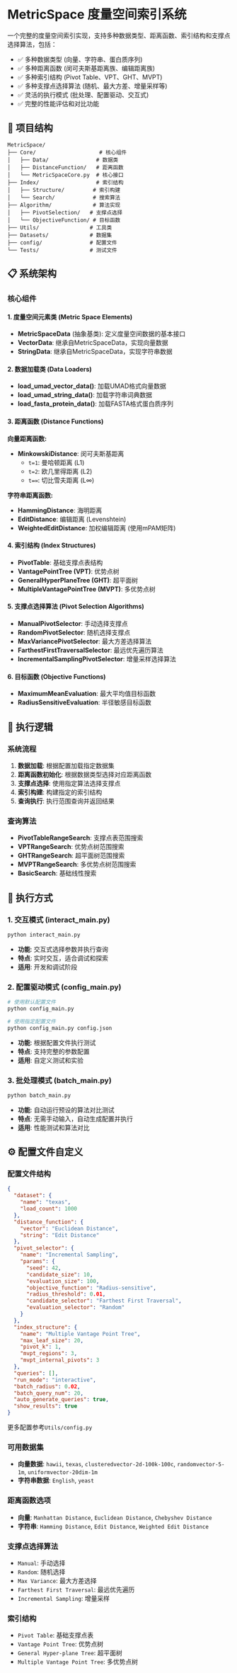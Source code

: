 # MetricSpace 度量空间索引系统

一个完整的度量空间索引实现，支持多种数据类型、距离函数、索引结构和支撑点选择算法，包括：
- ✅ 多种数据类型 (向量、字符串、蛋白质序列)
- ✅ 多种距离函数 (闵可夫斯基距离族、编辑距离族)
- ✅ 多种索引结构 (Pivot Table、VPT、GHT、MVPT)
- ✅ 多种支撑点选择算法 (随机、最大方差、增量采样等)
- ✅ 灵活的执行模式 (批处理、配置驱动、交互式)
- ✅ 完整的性能评估和对比功能

## 📁 项目结构

```
MetricSpace/
├── Core/                    # 核心组件
│   ├── Data/               # 数据类
│   ├── DistanceFunction/   # 距离函数
│   └── MetricSpaceCore.py  # 核心接口
├── Index/                  # 索引结构
│   ├── Structure/         # 索引构建
│   └── Search/            # 搜索算法
├── Algorithm/             # 算法实现
│   ├── PivotSelection/   # 支撑点选择
│   └── ObjectiveFunction/ # 目标函数
├── Utils/                # 工具类
├── Datasets/             # 数据集
├── config/               # 配置文件
└── Tests/                # 测试文件
```

## 📋 系统架构

### 核心组件

#### 1. 度量空间元素类 (Metric Space Elements)
- **MetricSpaceData** (抽象基类): 定义度量空间数据的基本接口
- **VectorData**: 继承自MetricSpaceData，实现向量数据
- **StringData**: 继承自MetricSpaceData，实现字符串数据

#### 2. 数据加载类 (Data Loaders)
- **load_umad_vector_data()**: 加载UMAD格式向量数据
- **load_umad_string_data()**: 加载字符串词典数据  
- **load_fasta_protein_data()**: 加载FASTA格式蛋白质序列

#### 3. 距离函数 (Distance Functions)
**向量距离函数:**
- **MinkowskiDistance**: 闵可夫斯基距离
  - `t=1`: 曼哈顿距离 (L1)
  - `t=2`: 欧几里得距离 (L2) 
  - `t=∞`: 切比雪夫距离 (L∞)

**字符串距离函数:**
- **HammingDistance**: 海明距离
- **EditDistance**: 编辑距离 (Levenshtein)
- **WeightedEditDistance**: 加权编辑距离 (使用mPAM矩阵)

#### 4. 索引结构 (Index Structures)
- **PivotTable**: 基础支撑点表结构
- **VantagePointTree (VPT)**: 优势点树
- **GeneralHyperPlaneTree (GHT)**: 超平面树
- **MultipleVantagePointTree (MVPT)**: 多优势点树

#### 5. 支撑点选择算法 (Pivot Selection Algorithms)
- **ManualPivotSelector**: 手动选择支撑点
- **RandomPivotSelector**: 随机选择支撑点
- **MaxVariancePivotSelector**: 最大方差选择算法
- **FarthestFirstTraversalSelector**: 最远优先遍历算法
- **IncrementalSamplingPivotSelector**: 增量采样选择算法

#### 6. 目标函数 (Objective Functions)
- **MaximumMeanEvaluation**: 最大平均值目标函数
- **RadiusSensitiveEvaluation**: 半径敏感目标函数

## 🚀 执行逻辑

### 系统流程
1. **数据加载**: 根据配置加载指定数据集
2. **距离函数初始化**: 根据数据类型选择对应距离函数
3. **支撑点选择**: 使用指定算法选择支撑点
4. **索引构建**: 构建指定的索引结构
5. **查询执行**: 执行范围查询并返回结果

### 查询算法
- **PivotTableRangeSearch**: 支撑点表范围搜索
- **VPTRangeSearch**: 优势点树范围搜索
- **GHTRangeSearch**: 超平面树范围搜索
- **MVPTRangeSearch**: 多优势点树范围搜索
- **BasicSearch**: 基础线性搜索

## 🎯 执行方式

### 1. 交互模式 (interact_main.py)
```bash
python interact_main.py
```
- **功能**: 交互式选择参数并执行查询
- **特点**: 实时交互，适合调试和探索
- **适用**: 开发和调试阶段

### 2. 配置驱动模式 (config_main.py)
```bash
# 使用默认配置文件
python config_main.py

# 使用指定配置文件
python config_main.py config.json
```
- **功能**: 根据配置文件执行测试
- **特点**: 支持完整的参数配置
- **适用**: 自定义测试和实验

### 3. 批处理模式 (batch_main.py)
```bash
python batch_main.py
```
- **功能**: 自动运行预设的算法对比测试
- **特点**: 无需手动输入，自动生成配置并执行
- **适用**: 性能测试和算法对比


## ⚙️ 配置文件自定义

### 配置文件结构
```json
{
  "dataset": {
    "name": "texas",
    "load_count": 1000
  },
  "distance_function": {
    "vector": "Euclidean Distance",
    "string": "Edit Distance"
  },
  "pivot_selector": {
    "name": "Incremental Sampling",
    "params": {
      "seed": 42,
      "candidate_size": 10,
      "evaluation_size": 100,
      "objective_function": "Radius-sensitive",
      "radius_threshold": 0.01,
      "candidate_selector": "Farthest First Traversal",
      "evaluation_selector": "Random"
    }
  },
  "index_structure": {
    "name": "Multiple Vantage Point Tree",
    "max_leaf_size": 20,
    "pivot_k": 1,
    "mvpt_regions": 3,
    "mvpt_internal_pivots": 3
  },
  "queries": [],
  "run_mode": "interactive",
  "batch_radius": 0.02,
  "batch_query_num": 20,
  "auto_generate_queries": true,
  "show_results": true
}
```
更多配置参考`Utils/config.py`

### 可用数据集
- **向量数据**: `hawii`, `texas`, `clusteredvector-2d-100k-100c`, `randomvector-5-1m`, `uniformvector-20dim-1m`
- **字符串数据**: `English`, `yeast`

### 距离函数选项
- **向量**: `Manhattan Distance`, `Euclidean Distance`, `Chebyshev Distance`
- **字符串**: `Hamming Distance`, `Edit Distance`, `Weighted Edit Distance`

### 支撑点选择算法
- `Manual`: 手动选择
- `Random`: 随机选择
- `Max Variance`: 最大方差选择
- `Farthest First Traversal`: 最远优先遍历
- `Incremental Sampling`: 增量采样

### 索引结构
- `Pivot Table`: 基础支撑点表
- `Vantage Point Tree`: 优势点树
- `General Hyper-plane Tree`: 超平面树
- `Multiple Vantage Point Tree`: 多优势点树




 